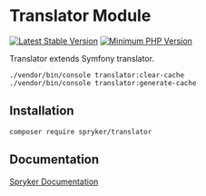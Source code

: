 # Translator Module
[![Latest Stable Version](https://poser.pugx.org/spryker/translator/v/stable.svg)](https://packagist.org/packages/spryker/translator)
[![Minimum PHP Version](https://img.shields.io/badge/php-%3E%3D%207.4-8892BF.svg)](https://php.net/)

Translator extends Symfony translator.

```
./vendor/bin/console translator:clear-cache
./vendor/bin/console translator:generate-cache
```

## Installation

```
composer require spryker/translator
```

## Documentation

[Spryker Documentation](https://academy.spryker.com/developing_with_spryker/module_guide/modules.html)
